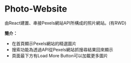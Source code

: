 # Photo-Website

由React建置、串接Pexels網站API所構成的照片網站。(有RWD)

**簡介：**
- 在首頁顯示Pexels網站的精選圖片
- 搜索功能為透過API從Pexels網站抓搜尋結果回來顯示
- 頁面最下方有Load More Button可以加載更多圖片
  
